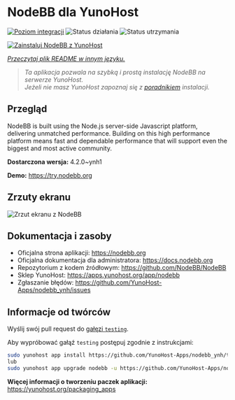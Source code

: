 <!--
To README zostało automatycznie wygenerowane przez <https://github.com/YunoHost/apps/tree/master/tools/readme_generator>
Nie powinno być ono edytowane ręcznie.
-->

# NodeBB dla YunoHost

[![Poziom integracji](https://apps.yunohost.org/badge/integration/nodebb)](https://ci-apps.yunohost.org/ci/apps/nodebb/)
![Status działania](https://apps.yunohost.org/badge/state/nodebb)
![Status utrzymania](https://apps.yunohost.org/badge/maintained/nodebb)

[![Zainstaluj NodeBB z YunoHost](https://install-app.yunohost.org/install-with-yunohost.svg)](https://install-app.yunohost.org/?app=nodebb)

*[Przeczytaj plik README w innym języku.](./ALL_README.md)*

> *Ta aplikacja pozwala na szybką i prostą instalację NodeBB na serwerze YunoHost.*  
> *Jeżeli nie masz YunoHost zapoznaj się z [poradnikiem](https://yunohost.org/install) instalacji.*

## Przegląd

NodeBB is built using the Node.js server-side Javascript platform, delivering unmatched performance.
Building on this high performance platform means fast and dependable performance that will support even the biggest and most active community.


**Dostarczona wersja:** 4.2.0~ynh1

**Demo:** <https://try.nodebb.org>

## Zrzuty ekranu

![Zrzut ekranu z NodeBB](./doc/screenshots/screenshot.png)

## Dokumentacja i zasoby

- Oficjalna strona aplikacji: <https://nodebb.org>
- Oficjalna dokumentacja dla administratora: <https://docs.nodebb.org>
- Repozytorium z kodem źródłowym: <https://github.com/NodeBB/NodeBB>
- Sklep YunoHost: <https://apps.yunohost.org/app/nodebb>
- Zgłaszanie błędów: <https://github.com/YunoHost-Apps/nodebb_ynh/issues>

## Informacje od twórców

Wyślij swój pull request do [gałęzi `testing`](https://github.com/YunoHost-Apps/nodebb_ynh/tree/testing).

Aby wypróbować gałąź `testing` postępuj zgodnie z instrukcjami:

```bash
sudo yunohost app install https://github.com/YunoHost-Apps/nodebb_ynh/tree/testing --debug
lub
sudo yunohost app upgrade nodebb -u https://github.com/YunoHost-Apps/nodebb_ynh/tree/testing --debug
```

**Więcej informacji o tworzeniu paczek aplikacji:** <https://yunohost.org/packaging_apps>
